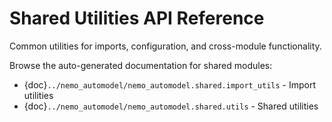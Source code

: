 # Shared Utilities API Reference

Common utilities for imports, configuration, and cross-module functionality.

Browse the auto-generated documentation for shared modules:

- {doc}`../nemo_automodel/nemo_automodel.shared.import_utils` - Import utilities
- {doc}`../nemo_automodel/nemo_automodel.shared.utils` - Shared utilities

